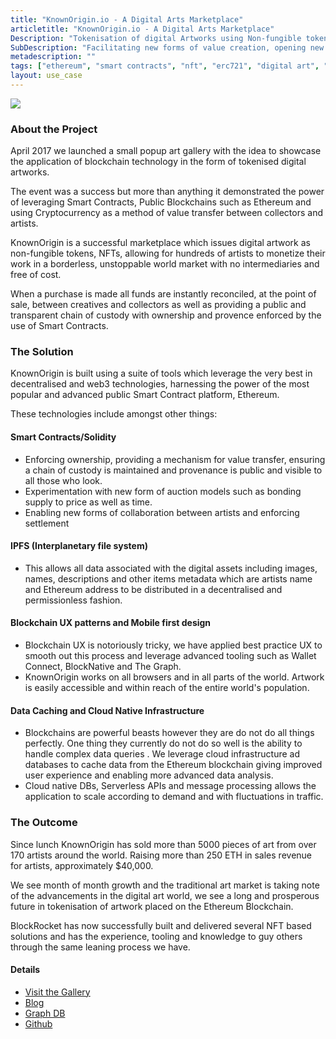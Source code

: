```yaml
---
title: "KnownOrigin.io - A Digital Arts Marketplace"
articletitle: "KnownOrigin.io - A Digital Arts Marketplace"
Description: "Tokenisation of digital Artworks using Non-fungible tokens (ERC-721)"
SubDescription: "Facilitating new forms of value creation, opening new markets for artist and creatives as well as enabling new trustless collaboration and true ownership"
metadescription: ""
tags: ["ethereum", "smart contracts", "nft", "erc721", "digital art", "ipfs", "UX"]
layout: use_case
---
```


![](/images/knownOrigin-header.jpg)

### About the Project

April 2017 we launched a small popup art gallery with the idea to showcase the application of blockchain technology in the form of tokenised digital artworks. 

The event was a success but more than anything it demonstrated the power of leveraging Smart Contracts, Public Blockchains such as Ethereum and using Cryptocurrency as a method of value transfer between collectors and artists.

KnownOrigin is a successful marketplace which issues digital artwork as non-fungible tokens, NFTs, allowing for hundreds of artists to monetize their work in a borderless, unstoppable world market with no intermediaries and free of cost. 

When a purchase is made all funds are instantly reconciled, at the point of sale, between creatives and collectors as well as providing a public and transparent chain of custody with ownership and provence enforced by the use of Smart Contracts.

### The Solution

KnownOrigin is built using a suite of tools which leverage the very best in decentralised and web3 technologies, harnessing the power of the most popular and advanced public Smart Contract platform, Ethereum.

These technologies include amongst other things:

#### Smart Contracts/Solidity
 * Enforcing ownership, providing a mechanism for value transfer, ensuring a chain of custody is maintained and provenance is public and visible to all those who look.
 * Experimentation with new form of auction models such as bonding supply to price as well as time.
 * Enabling new forms of collaboration between artists and enforcing settlement 

#### IPFS (Interplanetary file system)
 * This allows all data associated with the digital assets including images, names, descriptions and other items metadata which are artists name and Ethereum address to be distributed in a decentralised and permissionless fashion.

#### Blockchain UX patterns and Mobile first design  
 * Blockchain UX is notoriously tricky, we have applied best practice UX to smooth out this process and leverage advanced tooling such as Wallet Connect, BlockNative and The Graph. 
 * KnownOrigin works on all browsers and in all parts of the world. Artwork is easily accessible and within reach of the entire world's population.

#### Data Caching and Cloud Native Infrastructure
 * Blockchains are powerful beasts however they are do not do all things perfectly. 
 One thing they currently do not do so well is the ability to handle complex data queries . 
 We leverage cloud infrastructure ad databases to cache data from the Ethereum blockchain giving improved user experience and enabling more advanced data analysis. 
 * Cloud native DBs, Serverless APIs and message processing allows the application to scale according to demand and with fluctuations in traffic.

### The Outcome

Since lunch KnownOrigin has sold more than 5000 pieces of art from over 170 artists around the world. Raising more than 250 ETH in sales revenue for artists, approximately $40,000.

We see month of month growth and the traditional art market is taking note of the advancements in the digital art world, we see a long and prosperous future in tokenisation of artwork placed on the Ethereum Blockchain. 

BlockRocket has now successfully built and delivered several NFT based solutions and has the experience, tooling and knowledge to guy others through the same leaning process we have.  

#### Details 

* [Visit the Gallery](https://knownorigin.io)
* [Blog](https://medium.com/knownorigin)
* [Graph DB](https://thegraph.com/explorer/subgraph/knownorigin/known-origin)
* [Github](https://github.com/knownorigin)

<object data="/pdfs/KnownOrigin-ExecSummary.pdf" type="application/pdf" width="700px" height="500px">
    <embed src="/pdfs/KnownOrigin-ExecSummary.pdf">
    </embed>
</object>
